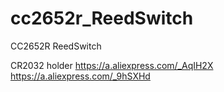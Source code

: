 # cc2652r_ReedSwitch

CC2652R ReedSwitch

CR2032 holder
https://a.aliexpress.com/_AqIH2X
https://a.aliexpress.com/_9hSXHd
